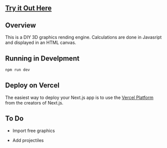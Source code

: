 ## [Try it Out Here](https://3d.zachcode.com/)

## Overview

This is a DIY 3D graphics rending engine. Calculations are done in Javasript and displayed in an HTML canvas.

## Running in Develpment

```bash
npm run dev
```

## Deploy on Vercel

The easiest way to deploy your Next.js app is to use the [Vercel Platform](https://vercel.com/new?utm_medium=default-template&filter=next.js&utm_source=create-next-app&utm_campaign=create-next-app-readme) from the creators of Next.js.


## To Do

* Import free graphics

* Add projectiles